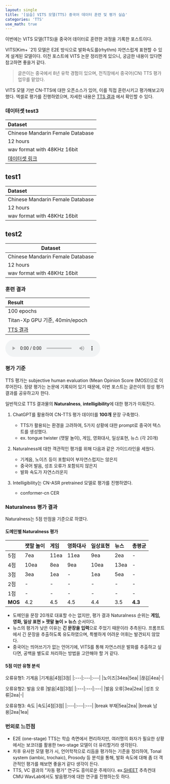 ```yaml
---
layout: single
title: '[실습] VITS 모델(TTS) 중국어 데이터 훈련 및 평가 실습'
categories: 'TTS'
use_math: true
---
```


이번에는 VITS 모델(TTS)을 중국어 데이터로 훈련한 과정을 기록한 포스트이다.

VITS[Kim+ `21] 모델은 E2E 방식으로 발화속도를(rhythm) 자연스럽게 표현할 수 있게 설계된 모델이다.
이전 포스트에 VITS 논문 정리한게 있으니, 궁금한 내용이 있다면 참고하면 좋을거 같다.

> 글쓴이는 중국에서 8년 유학 경험이 있으며, 전직장에서 중국어(CN) TTS 평가 업무를 맡았다.

VITS 모델 기반 CN-TTS에 대한 오픈소스가 있어, 이를 직접 훈련시키고 평가해보고자 했다. 엑셀로 평가를 진행하였으며, 자세한 내용은 [TTS 결과](https://drive.google.com/drive/folders/1osLfIye7XqybgXssSfZQYU4OQKzeRcTY?usp=sharing) 에서 확인할 수 있다.

### 데이터셋 test3

|Dataset|
|:---|
|Chinese Mandarin Female Database|
|12 hours|
|wav format with 48KHz 16bit|
|[데이터셋 링크](https://en.data-baker.com/datasets/freeDatasets/)|

## test1

| Dataset                         |
|:--------------------------------|
| Chinese Mandarin Female Database|
| 12 hours                        |
| wav format with 48KHz 16bit     |

## test2

<table>
  <thead>
    <tr>
      <th>Dataset</th>
    </tr>
  </thead>
  <tbody>
    <tr>
      <td>Chinese Mandarin Female Database</td>
    </tr>
    <tr>
      <td>12 hours</td>
    </tr>
    <tr>
      <td>wav format with 48KHz 16bit</td>
    </tr>
  </tbody>
</table>



### 훈련 결과
|Result|
|:---|
|100 epochs|
|Titan-Xp GPU 기준, 40min/epoch|
|[TTS 결과](https://drive.google.com/drive/folders/1osLfIye7XqybgXssSfZQYU4OQKzeRcTY?usp=sharing)|

<audio controls> <source src='/assets/files/2024-11-22-test.wav'> </audio>

### 평가 기준
TTS 평가는 subjective human evaluation (Mean Opinion Score (MOS))으로 이루어진다.
정량 평가는 논문에 기록되어 있기 때문에, 이번 포스트는 글쓴이의 정성 평가 결과를 공유하고자 한다.

일반적으로 TTS 결과물의 **Naturalness**, **intelligibility**에 대한 평가가 이뤄진다.

1. ChatGPT를 활용하여 CN-TTS 평가 데이터를 **100개** 문장 구축했다.
	- TTS가 활용되는 환경을 고려하여, 5가지 상황에 대한 prompt로 중국어 텍스트를 생성했다.
	- ex. tongue twister (잿말 놀이), 게임, 영화대사, 일상표현, 뉴스 (각 20개)

2. Naturalness에 대한 객관적인 평가를 위해 다음과 같은 가이드라인을 세웠다.
	- 기계음, 노이즈 등이 포함되어 부자연스럽지는 않은지
	- 중국어 발음, 성조 오류가 포함되지 않은지
	- 발화 속도가 자연스러운지

3. Intelligibility는 CN-ASR pretrained 모델로 평가를 진행하였다.
	- conformer-cn CER

### Naturalness 평가 결과
Naturalness는 5점 만점을 기준으로 하였다.

#### 도메인별 Naturalness 평가
| |잿말 놀이|게임|영화대사|일상표현|뉴스|**총평균**|
|:---|:---|:---|:---|:---|:---|:---|
|5점|7ea|11ea|11ea|9ea|2ea|-|
|4점|10ea|8ea|9ea|10ea|13ea|-|
|3점|3ea|1ea|-|1ea|5ea|-|
|2점|-|-|-|-|-|-|
|1점|-|-|-|-|-|-|
|**MOS**|4.2|4.5|4.5|4.4|3.5|**4.3**|

- 도메인을 문장 20개로 대표할 수는 없지만, 평가 결과 Naturalness 순위는 **게임, 영화, 일상 표현 > 잿말 놀이 > 뉴스** 순서이다.
- 뉴스의 평가가 낮은 이유는 **긴 문장을 입력**으로 주었기 때문이라 추측된다. 프롬프트에서 긴 문장을 추출하도록 유도하였으며, 특별하게 어려운 어휘는 발견되지 않았다. 
- 중국어는 띄어쓰기가 없는 언어기에, VITS를 통해 자연스러운 발화를 추출하고 싶다면, 공백을 별도로 처리하는 방법을 고안해야 할 거 같다.

#### 5점 미만 유형 분석
오류유형1: 기계음
|기계음|4점|3점|
|:---|:---|:---|
|노이즈|34ea|5ea|
|끊김|4ea|-|

<div class="table-container">

오류유형2: 발음 오류
|발음|4점|3점|
|:---|:---|:---|
|발음 오류|3ea|2ea|
|성조 오류|2ea|-|

</div>

오류유형3: 속도
|속도|4점|3점|
|:---|:---|:---|
|break 부재|5ea|2ea|
|break 남용|2ea|1ea|

### 번외로 느낀점
- E2E (one-stage) TTS는 학습 측면에서 편리하지만, 여러명의 화자가 필요한 상황에서는 보코더를 활용한 two-stage 모델이 더 유리할거라 생각된다.
- 차후 유사한 모델 평가 시, 언어학적으로 리듬을 평가하는 기준을 정리하여, Tonal system (iambic, trochaic), Prosody 등 분석을 통해, 발화 속도에 대해 좀 더 객관적인 평가를 해보면 좋을거 같다 생각이 든다.
- TTS, VC 결과의 "자동 평가" 연구도 흥미로운 주제이다. ex.[SHEET](https://github.com/unilight/sheet) 추측컨대 CMU WavLab에서도 발음평가에 대한 연구를 진행하는듯 하다.